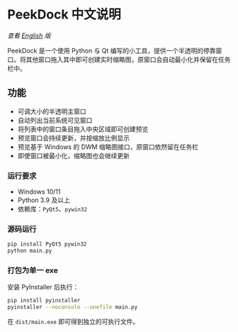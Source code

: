 # PeekDock 中文说明

*查看 [English](README.md) 版*

PeekDock 是一个使用 Python 与 Qt 编写的小工具，提供一个半透明的停靠窗口。将其他窗口拖入其中即可创建实时缩略图，原窗口会自动最小化并保留在任务栏中。

## 功能
- 可调大小的半透明主窗口
- 自动列出当前系统可见窗口
- 将列表中的窗口条目拖入中央区域即可创建预览
- 预览窗口会持续更新，并按缩放比例显示
- 预览基于 Windows 的 DWM 缩略图接口，原窗口依然留在任务栏
- 即使窗口被最小化，缩略图也会继续更新


### 运行要求
- Windows 10/11
- Python 3.9 及以上
- 依赖库：`PyQt5`、`pywin32`

### 源码运行
```bash
pip install PyQt5 pywin32
python main.py
```

### 打包为单一 exe
安装 PyInstaller 后执行：
```bash
pip install pyinstaller
pyinstaller --noconsole --onefile main.py
```
在 `dist/main.exe` 即可得到独立的可执行文件。
